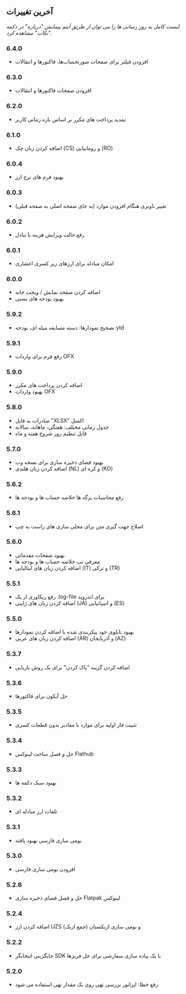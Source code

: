 ## آخرین تغییرات

_لیست کامل به روز رسانی ها را می توان از طریق آیتم پیمایش "درباره" در دکمه "نکات" مشاهده کرد._

### 6.4.0
- افزودن فیلتر برای صفحات صورتحساب‌ها، فاکتورها و انتقالات

### 6.3.0
- افزودن صفحات فاکتورها و انتقالات

### 6.2.0
- تمدید پرداخت های مکرر بر اساس بازه زمانی کاربر

### 6.1.0
- اضافه کردن زبان چک (CS) و رومانیایی (RO)

### 6.0.4
- بهبود فرم های نرخ ارز

### 6.0.3
- تغییر ناوبری هنگام افزودن موارد (به جای صفحه اصلی به صفحه قبلی)

### 6.0.2
- رفع حالت ویرایش هزینه با تبادل

### 6.0.1
- امکان مبادله برای ارزهای زیر کسری اعشاری

### 6.0.0
- اضافه کردن صفحه نمایش / ویجت خانه
- بهبود بودجه های نسبی

### 5.9.2
- تصحیح نمودارها: دسته مسابقه میله ای، بودجه ytd

### 5.9.1
- رفع فرم برای واردات OFX

### 5.9.0
- اضافه کردن پرداخت های مکرر
- بهبود واردات OFX

### 5.8.0
- صادرات به فایل "XLSX" اکسل
- جدول زمانی مختلف: هفتگی، ماهانه، سالانه
- قابل تنظیم روز شروع هفته و ماه

### 5.7.0
- بهبود فضای ذخیره سازی برای نسخه وب
- اضافه کردن زبان هلندی (NL) و کره ای (KO)

### 5.6.2
- رفع محاسبات برگه ها خلاصه حساب ها و بودجه ها

### 5.6.1
- اصلاح جهت گیری متن برای محلی سازی های راست به چپ

### 5.6.0
- بهبود صفحات مقدماتی
- معرفی تب خلاصه حساب ها و بودجه ها
- اضافه کردن زبان های ایتالیایی (IT) و ترکی (TR)

### 5.5.1
- رفع ریکاوری از یک .log-file برای اندروید
- اضافه کردن زبان های ژاپنی (JA) و اسپانیایی (ES)

### 5.5.0
- بهبود تابلوی خود پیکربندی شده با اضافه کردن نمودارها
- اضافه کردن زبان های عربی (AR) و آذربایجان (AZ)

### 5.3.7
- اضافه کردن گزینه "پاک کردن" برای یک روش بازیابی

### 5.3.6
- حل آیکون برای فاکتورها

### 5.3.5
- تثبیت فاز اولیه برای موارد با مقادیر بدون قطعات کسری

### 5.3.4
- حل و فصل ساخت لینوکس Flathub

### 5.3.3
- بهبود سبک دکمه ها

### 5.3.2
- تلفات ارز مبادله ای

### 5.3.1
- بومی سازی فارسی بهبود یافته

### 5.3.0
- افزودن بومی سازی فارسی
​
### 5.2.6
- حل و فصل فضای ذخیره سازی Flatpak لینوکس

### 5.2.4
- اضافه کردن ارز UZS (جمع ازبک) و بومی سازی ازبکستان

### 5.2.2
- جایگزینی انتخابگر SDK با یک پیاده سازی سفارشی برای حل فریزها

### 5.2.0
- رفع خطا: اپراتور بررسی تهی روی یک مقدار تهی استفاده می شود

